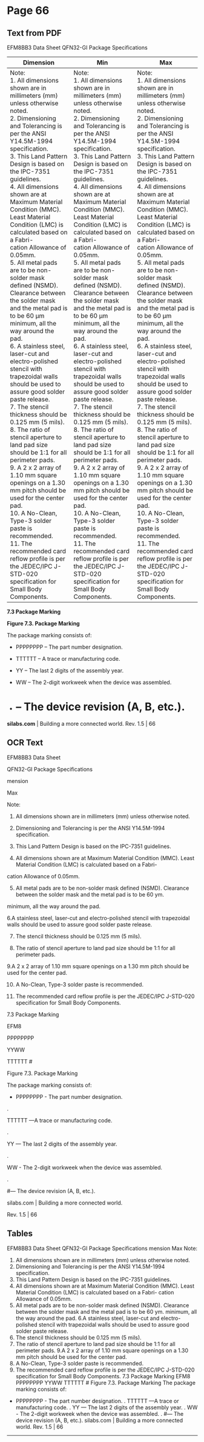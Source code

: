 # Page 66

## Text from PDF

EFM8BB3 Data Sheet
QFN32-GI Package Specifications

|Dimension|Min|Max|
|---|---|---|
|Note:<br>1. All dimensions shown are in millimeters (mm) unless otherwise noted.<br>2. Dimensioning and Tolerancing is per the ANSI Y14.5M-1994 specification.<br>3. This Land Pattern Design is based on the IPC-7351 guidelines.<br>4. All dimensions shown are at Maximum Material Condition (MMC). Least Material Condition (LMC) is calculated based on a Fabri-<br>cation Allowance of 0.05mm.<br>5. All metal pads are to be non-solder mask defined (NSMD). Clearance between the solder mask and the metal pad is to be 60 µm<br>minimum, all the way around the pad.<br>6. A stainless steel, laser-cut and electro-polished stencil with trapezoidal walls should be used to assure good solder paste release.<br>7. The stencil thickness should be 0.125 mm (5 mils).<br>8. The ratio of stencil aperture to land pad size should be 1:1 for all perimeter pads.<br>9. A 2 x 2 array of 1.10 mm square openings on a 1.30 mm pitch should be used for the center pad.<br>10. A No-Clean, Type-3 solder paste is recommended.<br>11. The recommended card reflow profile is per the JEDEC/IPC J-STD-020 specification for Small Body Components.|Note:<br>1. All dimensions shown are in millimeters (mm) unless otherwise noted.<br>2. Dimensioning and Tolerancing is per the ANSI Y14.5M-1994 specification.<br>3. This Land Pattern Design is based on the IPC-7351 guidelines.<br>4. All dimensions shown are at Maximum Material Condition (MMC). Least Material Condition (LMC) is calculated based on a Fabri-<br>cation Allowance of 0.05mm.<br>5. All metal pads are to be non-solder mask defined (NSMD). Clearance between the solder mask and the metal pad is to be 60 µm<br>minimum, all the way around the pad.<br>6. A stainless steel, laser-cut and electro-polished stencil with trapezoidal walls should be used to assure good solder paste release.<br>7. The stencil thickness should be 0.125 mm (5 mils).<br>8. The ratio of stencil aperture to land pad size should be 1:1 for all perimeter pads.<br>9. A 2 x 2 array of 1.10 mm square openings on a 1.30 mm pitch should be used for the center pad.<br>10. A No-Clean, Type-3 solder paste is recommended.<br>11. The recommended card reflow profile is per the JEDEC/IPC J-STD-020 specification for Small Body Components.|Note:<br>1. All dimensions shown are in millimeters (mm) unless otherwise noted.<br>2. Dimensioning and Tolerancing is per the ANSI Y14.5M-1994 specification.<br>3. This Land Pattern Design is based on the IPC-7351 guidelines.<br>4. All dimensions shown are at Maximum Material Condition (MMC). Least Material Condition (LMC) is calculated based on a Fabri-<br>cation Allowance of 0.05mm.<br>5. All metal pads are to be non-solder mask defined (NSMD). Clearance between the solder mask and the metal pad is to be 60 µm<br>minimum, all the way around the pad.<br>6. A stainless steel, laser-cut and electro-polished stencil with trapezoidal walls should be used to assure good solder paste release.<br>7. The stencil thickness should be 0.125 mm (5 mils).<br>8. The ratio of stencil aperture to land pad size should be 1:1 for all perimeter pads.<br>9. A 2 x 2 array of 1.10 mm square openings on a 1.30 mm pitch should be used for the center pad.<br>10. A No-Clean, Type-3 solder paste is recommended.<br>11. The recommended card reflow profile is per the JEDEC/IPC J-STD-020 specification for Small Body Components.|



**7.3 Package Marking**

**Figure 7.3. Package Marking**

The package marking consists of:

 - PPPPPPPP – The part number designation.

 - TTTTTT – A trace or manufacturing code.

 - YY – The last 2 digits of the assembly year.

 - WW – The 2-digit workweek when the device was assembled.

 - # – The device revision (A, B, etc.).

**silabs.com** | Building a more connected world. Rev. 1.5 | 66



## OCR Text

EFM8BB3 Data Sheet

QFN32-GI Package Specifications

mension

Max

Note:

1. All dimensions shown are in millimeters (mm) unless otherwise noted.

2. Dimensioning and Tolerancing is per the ANSI Y14.5M-1994 specification.

3. This Land Pattern Design is based on the IPC-7351 guidelines.

4. All dimensions shown are at Maximum Material Condition (MMC). Least Material Condition (LMC) is calculated based on a Fabri-

cation Allowance of 0.05mm.

5. All metal pads are to be non-solder mask defined (NSMD). Clearance between the solder mask and the metal pad is to be 60 ym.

minimum, all the way around the pad.

6.A stainless steel, laser-cut and electro-polished stencil with trapezoidal walls should be used to assure good solder paste release.

7. The stencil thickness should be 0.125 mm (5 mils).

8. The ratio of stencil aperture to land pad size should be 1:1 for all perimeter pads.

9.A 2 x 2 array of 1.10 mm square openings on a 1.30 mm pitch should be used for the center pad.

10. A No-Clean, Type-3 solder paste is recommended.

11. The recommended card reflow profile is per the JEDEC/IPC J-STD-020 specification for Small Body Components.

7.3 Package Marking

EFM8

PPPPPPPP

YYWW

TTTTTT #

Figure 7.3. Package Marking

The package marking consists of:

+ PPPPPPPP - The part number designation.

.

TTTTTT —A trace or manufacturing code.

.

YY — The last 2 digits of the assembly year.

.

WW - The 2-digit workweek when the device was assembled.

.

#— The device revision (A, B, etc.).

silabs.com | Building a more connected world.

Rev. 1.5 | 66

## Tables

EFM8BB3 Data Sheet
QFN32-GI Package Specifications
mension Max
Note:
1. All dimensions shown are in millimeters (mm) unless otherwise noted.
2. Dimensioning and Tolerancing is per the ANSI Y14.5M-1994 specification.
3. This Land Pattern Design is based on the IPC-7351 guidelines.
4. All dimensions shown are at Maximum Material Condition (MMC). Least Material Condition (LMC) is calculated based on a Fabri-
cation Allowance of 0.05mm.
5. All metal pads are to be non-solder mask defined (NSMD). Clearance between the solder mask and the metal pad is to be 60 ym.
minimum, all the way around the pad.
6.A stainless steel, laser-cut and electro-polished stencil with trapezoidal walls should be used to assure good solder paste release.
7. The stencil thickness should be 0.125 mm (5 mils).
8. The ratio of stencil aperture to land pad size should be 1:1 for all perimeter pads.
9.A 2 x 2 array of 1.10 mm square openings on a 1.30 mm pitch should be used for the center pad.
10. A No-Clean, Type-3 solder paste is recommended.
11. The recommended card reflow profile is per the JEDEC/IPC J-STD-020 specification for Small Body Components.
7.3 Package Marking
EFM8
PPPPPPPP
YYWW
TTTTTT #
Figure 7.3. Package Marking
The package marking consists of:
+ PPPPPPPP - The part number designation.
. TTTTTT —A trace or manufacturing code.
. YY — The last 2 digits of the assembly year.
. WW - The 2-digit workweek when the device was assembled.
. #— The device revision (A, B, etc.).
silabs.com | Building a more connected world. Rev. 1.5 | 66


---

